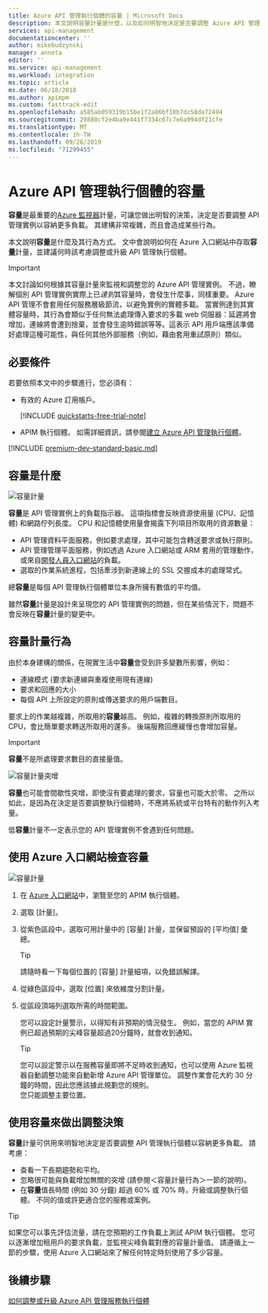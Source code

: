 ```yaml
---
title: Azure API 管理執行個體的容量 | Microsoft Docs
description: 本文說明容量計量是什麼，以及如何明智地決定是否要調整 Azure API 管理執行個體。
services: api-management
documentationcenter: ''
author: mikebudzynski
manager: anneta
editor: ''
ms.service: api-management
ms.workload: integration
ms.topic: article
ms.date: 06/18/2018
ms.author: apimpm
ms.custom: fasttrack-edit
ms.openlocfilehash: a585ab059319b15be1f2a86bf10b7dc58da72494
ms.sourcegitcommit: 29880cf2e4ba9e441f7334c67c7e6a994df21cfe
ms.translationtype: MT
ms.contentlocale: zh-TW
ms.lasthandoff: 09/26/2019
ms.locfileid: "71299455"
---
```

# <a name="capacity-of-an-azure-api-management-instance"></a>Azure API 管理執行個體的容量

**容量**是最重要的[Azure 監視器](api-management-howto-use-azure-monitor.md#view-metrics-of-your-apis)計量，可讓您做出明智的決策，決定是否要調整 API 管理實例以容納更多負載。 其建構非常複雜，而且會造成某些行為。

本文說明**容量**是什麼及其行為方式。 文中會說明如何在 Azure 入口網站中存取**容量**計量，並建議何時該考慮調整或升級 API 管理執行個體。

> [!IMPORTANT]
> 本文討論如何根據其容量計量來監視和調整您的 Azure API 管理實例。 不過，瞭解個別 API 管理實例實際上已*達到*其容量時，會發生什麼事，同樣重要。 Azure API 管理不會套用任何服務層級節流，以避免實例的實體多載。 當實例達到其實體容量時，其行為會類似于任何無法處理傳入要求的多載 web 伺服器：延遲將會增加，連線將會遭到捨棄，並會發生逾時錯誤等等。這表示 API 用戶端應該準備好處理這種可能性，與任何其他外部服務（例如，藉由套用重試原則）類似。

## <a name="prerequisites"></a>必要條件

若要依照本文中的步驟進行，您必須有：

+ 有效的 Azure 訂用帳戶。

    [!INCLUDE [quickstarts-free-trial-note](../../includes/quickstarts-free-trial-note.md)]

+ APIM 執行個體。 如需詳細資訊，請參閱[建立 Azure API 管理執行個體](get-started-create-service-instance.md)。

[!INCLUDE [premium-dev-standard-basic.md](../../includes/api-management-availability-premium-dev-standard-basic.md)]

## <a name="what-is-capacity"></a>容量是什麼

![容量計量](./media/api-management-capacity/capacity-ingredients.png)

**容量**是 API 管理實例上的負載指示器。 這項指標會反映資源使用量 (CPU、記憶體) 和網路佇列長度。 CPU 和記憶體使用量會揭露下列項目所取用的資源數量：

+ API 管理資料平面服務，例如要求處理，其中可能包含轉送要求或執行原則。
+ API 管理管理平面服務，例如透過 Azure 入口網站或 ARM 套用的管理動作，或來自[開發人員入口網站](api-management-howto-developer-portal.md)的負載。
+ 選取的作業系統進程，包括牽涉到新連線上的 SSL 交握成本的處理常式。

總**容量**是每個 API 管理執行個體單位本身所擁有數值的平均值。

雖然**容量**計量是設計來呈現您的 API 管理實例的問題，但在某些情況下，問題不會反映在**容量**計量的變更中。

## <a name="capacity-metric-behavior"></a>容量計量行為

由於本身建構的關係，在現實生活中**容量**會受到許多變數所影響，例如：

+ 連線模式 (要求新連線與重複使用現有連線)
+ 要求和回應的大小
+ 每個 API 上所設定的原則或傳送要求的用戶端數目。

要求上的作業越複雜，所取用的**容量**越高。 例如，複雜的轉換原則所取用的 CPU，會比簡單要求轉送所取用的還多。 後端服務回應緩慢也會增加容量。

> [!IMPORTANT]
> **容量**不是所處理要求數目的直接量值。

![容量計量突增](./media/api-management-capacity/capacity-spikes.png)

**容量**也可能會間歇性突增，即使沒有要處理的要求，容量也可能大於零。 之所以如此，是因為在決定是否要調整執行個體時，不應將系統或平台特有的動作列入考量。

低**容量**計量不一定表示您的 API 管理實例不會遇到任何問題。
  
## <a name="use-the-azure-portal-to-examine-capacity"></a>使用 Azure 入口網站檢查容量
  
![容量計量](./media/api-management-capacity/capacity-metric.png)  

1. 在 [Azure 入口網站](https://portal.azure.com/)中，瀏覽至您的 APIM 執行個體。
2. 選取 [計量]。
3. 從紫色區段中，選取可用計量中的 [容量] 計量，並保留預設的 [平均值] 彙總。

    > [!TIP]
    > 請隨時看一下每個位置的 [容量] 計量細項，以免錯誤解譯。

4. 從綠色區段中，選取 [位置] 來依維度分割計量。
5. 從區段頂端列選取所需的時間範圍。

    您可以設定計量警示，以得知有非預期的情況發生。 例如，當您的 APIM 實例已超過預期的尖峰容量超過20分鐘時，就會收到通知。

    >[!TIP]
    > 您可以設定警示以在服務容量即將不足時收到通知，也可以使用 Azure 監視器自動調整功能來自動新增 Azure API 管理單位。 調整作業會花大約 30 分鐘的時間，因此您應該據此規劃您的規則。  
    > 您只能調整主要位置。

## <a name="use-capacity-for-scaling-decisions"></a>使用容量來做出調整決策

**容量**計量可供用來明智地決定是否要調整 API 管理執行個體以容納更多負載。 請考慮：

+ 查看一下長期趨勢和平均。
+ 忽略很可能與負載增加無關的突增 (請參閱＜容量計量行為＞一節的說明)。
+ 在**容量**值長時間 (例如 30 分鐘) 超過 60% 或 70% 時，升級或調整執行個體。 不同的值或許更適合您的服務或案例。

>[!TIP]  
> 如果您可以事先評估流量，請在您預期的工作負載上測試 APIM 執行個體。 您可以逐漸增加租用戶的要求負載，並監視尖峰負載對應的容量計量值。 請遵循上一節的步驟，使用 Azure 入口網站來了解任何特定時刻使用了多少容量。

## <a name="next-steps"></a>後續步驟

[如何調整或升級 Azure API 管理服務執行個體](upgrade-and-scale.md)